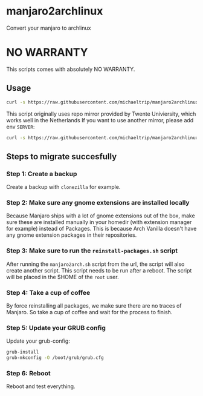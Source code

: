 # manjaro2archlinux
 Convert your manjaro to archlinux

# NO WARRANTY

This scripts comes with absolutely NO WARRANTY.

## Usage
```sh
curl -s https://raw.githubusercontent.com/michaeltrip/manjaro2archlinux/main/manjaro2arch.sh | sudo bash
```

This script originally uses repo mirror provided by Twente Univiersity, which works well in the Netherlands
If you want to use another mirror, please add env `SERVER`:

```sh
curl -s https://raw.githubusercontent.com/michaeltrip/manjaro2archlinux/main/manjaro2arch.sh | sudo env SERVER='https://a-server-address' bash
```

## Steps to migrate succesfully

### Step 1: Create a backup

Create a backup with `clonezilla` for example.

### Step 2: Make sure any gnome extensions are installed locally

Because Manjaro ships with a lot of gnome extensions out of the box, make sure these are installed manually in your homedir (with extension manager for example) instead of Packages. This is because Arch Vanilla doesn't have any gnome extension packages in their repositories.

### Step 3: Make sure to run the `reinstall-packages.sh` script

After running the `manjaro2arch.sh` script from the url, the script will also create another script. This script needs to be run after a reboot. The script will be placed in the $HOME of the `root` user.

### Step 4: Take a cup of coffee

By force reinstalling all packages, we make sure there are no traces of Manjaro. So take a cup of coffee and wait for the process to finish.

### Step 5: Update your GRUB config

Update your grub-config:

```bash
grub-install
grub-mkconfig -O /boot/grub/grub.cfg

```

### Step 6: Reboot

Reboot and test everything. 